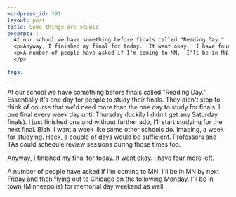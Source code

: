 ```yaml
--- 
wordpress_id: 391
layout: post
title: Some things are stupid
excerpt: |-
  At our school we have something before finals called "Reading Day."  Essentially it's one day for people to study their finals.  They didn't stop to think of course that we'd need more than the one day to study for finals.  I one final every week day until Thursday (luckily I didn't get any Saturday finals).  I just finished one and without further ado, I'll start studying for the next final.  Blah.  I want a week like some other schools do.  Imaging, a week for studying.  Heck, a couple of days would be sufficient.  Professors and TAs could schedule review sessions during those times too.
  <p>Anyway, I finished my final for today.  It went okay.  I have four more left.</p>
  <p>A number of people have asked if I'm coming to MN.  I'll be in MN by next Friday and then flying out to Chicago on the following Monday.  I'll be in town (Minneapolis) for memorial day weekend as well.
  </p>

tags: 
---
```


At our school we have something before finals called "Reading Day."  Essentially it's one day for people to study their finals.  They didn't stop to think of course that we'd need more than the one day to study for finals.  I one final every week day until Thursday (luckily I didn't get any Saturday finals).  I just finished one and without further ado, I'll start studying for the next final.  Blah.  I want a week like some other schools do.  Imaging, a week for studying.  Heck, a couple of days would be sufficient.  Professors and TAs could schedule review sessions during those times too.
<p>Anyway, I finished my final for today.  It went okay.  I have four more left.</p>
<p>A number of people have asked if I'm coming to MN.  I'll be in MN by next Friday and then flying out to Chicago on the following Monday.  I'll be in town (Minneapolis) for memorial day weekend as well.
</p>
